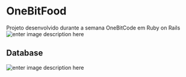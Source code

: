 # OneBitFood
Projeto desenvolvido durante a semana OneBitCode em Ruby on Rails
![enter image description here](https://res.cloudinary.com/dloadb2bx/image/upload/v1620677117/homeOneBitFood_skfm6n.png)

## Database
![enter image description here](https://res.cloudinary.com/dloadb2bx/image/upload/v1620677116/dbOneBitFood_ii3gmn.png)